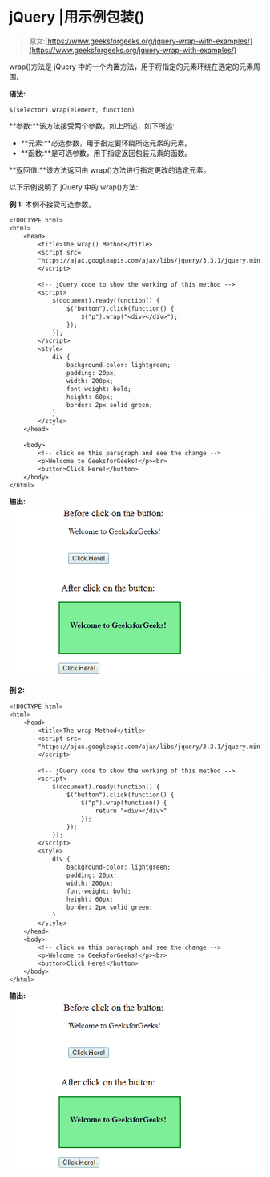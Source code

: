 # jQuery |用示例包装()

> 原文:[https://www.geeksforgeeks.org/jquery-wrap-with-examples/](https://www.geeksforgeeks.org/jquery-wrap-with-examples/)

wrap()方法是 jQuery 中的一个内置方法，用于将指定的元素环绕在选定的元素周围。

**语法:**

```
$(selector).wrap(element, function)
```

**参数:**该方法接受两个参数，如上所述，如下所述:

*   **元素:**必选参数，用于指定要环绕所选元素的元素。
*   **函数:**是可选参数，用于指定返回包装元素的函数。

**返回值:**该方法返回由 wrap()方法进行指定更改的选定元素。

以下示例说明了 jQuery 中的 wrap()方法:

**例 1:** 本例不接受可选参数。

```
<!DOCTYPE html>
<html>
    <head>
        <title>The wrap() Method</title>
        <script src=
        "https://ajax.googleapis.com/ajax/libs/jquery/3.3.1/jquery.min.js">
        </script>

        <!-- jQuery code to show the working of this method -->
        <script>
            $(document).ready(function() {
                $("button").click(function() {
                    $("p").wrap("<div></div>");
                });
            });
        </script>
        <style>
            div {
                background-color: lightgreen;
                padding: 20px;
                width: 200px;
                font-weight: bold;
                height: 60px;
                border: 2px solid green;
            }
        </style>
    </head>

    <body>
        <!-- click on this paragraph and see the change -->
        <p>Welcome to GeeksforGeeks!</p><br>
        <button>Click Here!</button>
    </body>
</html>
```

**输出:**
![wrap method](img/81ea126790f63b96b678a207f7793514.png)

**例 2:**

```
<!DOCTYPE html>
<html>
    <head>
        <title>The wrap Method</title>
        <script src=
        "https://ajax.googleapis.com/ajax/libs/jquery/3.3.1/jquery.min.js">
        </script>

        <!-- jQuery code to show the working of this method -->
        <script>
            $(document).ready(function() {
                $("button").click(function() {
                    $("p").wrap(function() {
                        return "<div></div>"
                    });
                });
            });
        </script>
        <style>
            div {
                background-color: lightgreen;
                padding: 20px;
                width: 200px;
                font-weight: bold;
                height: 60px;
                border: 2px solid green;
            }
        </style>
    </head>
    <body>
        <!-- click on this paragraph and see the change -->
        <p>Welcome to GeeksforGeeks!</p><br>
        <button>Click Here!</button>
    </body>
</html>
```

**输出:**
![wrap method](img/81ea126790f63b96b678a207f7793514.png)